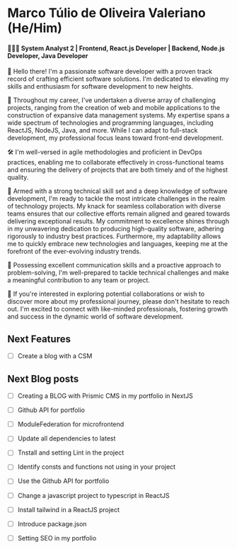 # Marco Túlio de Oliveira Valeriano (He/Him)
#### 👨🏻‍💻 System Analyst 2 | Frontend, React.js Developer | Backend, Node.js Developer, Java Developer

👋 Hello there! I'm a passionate software developer with a proven track record of crafting efficient software solutions. I'm dedicated to elevating my skills and enthusiasm for software development to new heights.

🚀 Throughout my career, I've undertaken a diverse array of challenging projects, ranging from the creation of web and mobile applications to the construction of expansive data management systems. My expertise spans a wide spectrum of technologies and programming languages, including ReactJS, NodeJS, Java, and more. While I can adapt to full-stack development, my professional focus leans toward front-end development.

🛠️ I'm well-versed in agile methodologies and proficient in DevOps practices, enabling me to collaborate effectively in cross-functional teams and ensuring the delivery of projects that are both timely and of the highest quality.

🔮 Armed with a strong technical skill set and a deep knowledge of software development, I'm ready to tackle the most intricate challenges in the realm of technology projects. My knack for seamless collaboration with diverse teams ensures that our collective efforts remain aligned and geared towards delivering exceptional results. My commitment to excellence shines through in my unwavering dedication to producing high-quality software, adhering rigorously to industry best practices. Furthermore, my adaptability allows me to quickly embrace new technologies and languages, keeping me at the forefront of the ever-evolving industry trends.

💬 Possessing excellent communication skills and a proactive approach to problem-solving, I'm well-prepared to tackle technical challenges and make a meaningful contribution to any team or project.

🤝 If you're interested in exploring potential collaborations or wish to discover more about my professional journey, please don't hesitate to reach out. I'm excited to connect with like-minded professionals, fostering growth and success in the dynamic world of software development.


## Next Features
- [ ] Create a blog with a CSM


## Next Blog posts
  - [ ] Creating a BLOG with Prismic CMS in my portfolio in NextJS
  - [ ] Github API for portfolio
  - [ ] ModuleFederation for microfrontend
  - [ ] Update all dependencies to latest
  - [ ] Tnstall and setting Lint in the project
  - [ ] Identify consts and functions not using in your project
  - [ ] Use the Github API for portfolio
  - [ ] Change a javascript project to typescript in ReactJS
  - [ ] Install tailwind in a ReactJS project
  - [ ] Introduce package.json
  - [ ] Setting SEO in my portfolio
 
